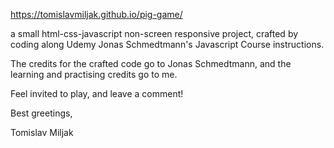 https://tomislavmiljak.github.io/pig-game/

a small html-css-javascript non-screen responsive project, 
crafted by coding along Udemy Jonas Schmedtmann's Javascript Course instructions.

The credits for the crafted code go to Jonas Schmedtmann, and the learning and practising credits go to me.

Feel invited to play, and leave a comment!

Best greetings,

Tomislav Miljak
